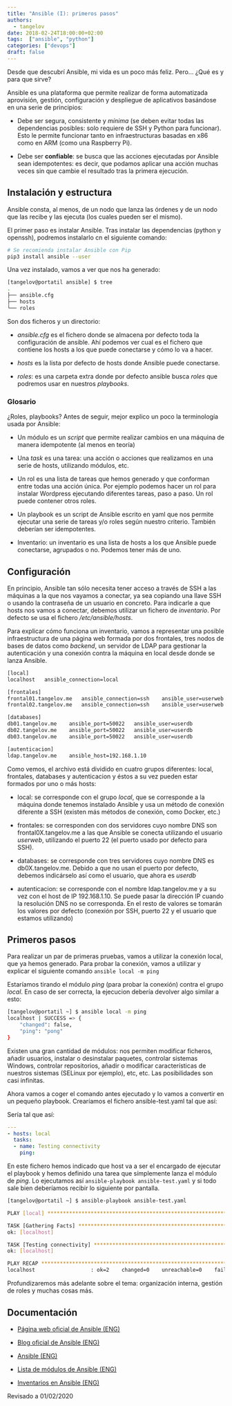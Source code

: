```yaml
---
title: "Ansible (I): primeros pasos"
authors:
  - tangelov
date: 2018-02-24T18:00:00+02:00
tags:  ["ansible", "python"]
categories: ["devops"]
draft: false
---
```


Desde que descubrí Ansible, mi vida es un poco más feliz. Pero... ¿Qué es y para que sirve?

Ansible es una plataforma que permite realizar de forma automatizada aprovisión, gestión, configuración y despliegue de aplicativos basándose en una serie de principios:

* Debe ser segura, consistente y _mínima_ (se deben evitar todas las dependencias posibles: solo requiere de SSH y Python para funcionar). Esto le permite funcionar tanto en infraestructuras basadas en x86 como en ARM (como una Raspberry Pi).

* Debe ser __confiable__: se busca que las acciones ejecutadas por Ansible sean idempotentes: es decir, que podamos aplicar una acción muchas veces sin que cambie el resultado tras la primera ejecución.

<!--more-->

## Instalación y estructura
Ansible consta, al menos, de un nodo que lanza las órdenes y de un nodo que las recibe y las ejecuta (los cuales pueden ser el mismo).

El primer paso es instalar Ansible. Tras instalar las dependencias (python y openssh), podremos instalarlo cn el siguiente comando:

```bash
# Se recomienda instalar Ansible con Pip
pip3 install ansible --user
```

Una vez instalado, vamos a ver que nos ha generado:

```bash
[tangelov@portatil ansible] $ tree
.
├── ansible.cfg
├── hosts
└── roles
```

Son dos ficheros y un directorio:

* _ansible.cfg_ es el fichero donde se almacena por defecto toda la configuración de ansible. Ahí podemos ver cual es el fichero que contiene los hosts a los que puede conectarse y cómo lo va a hacer.

* _hosts_ es la lista por defecto de hosts donde Ansible puede conectarse.

* _roles_: es una carpeta extra donde por defecto ansible busca _roles_ que podremos usar en nuestros _playbooks_.

### Glosario
¿Roles, playbooks? Antes de seguir, mejor explico un poco la terminología usada por Ansible:

* Un módulo es un _script_ que permite realizar cambios en una máquina de manera idempotente (al menos en teoría)

* Una _task_ es una tarea: una acción o acciones que realizamos en una serie de hosts, utilizando módulos, etc.

* Un rol es una lista de tareas que hemos generado y que conforman entre todas una acción única. Por ejemplo podemos hacer un rol para instalar Wordpress ejecutando diferentes tareas, paso a paso. Un rol puede contener otros roles.

* Un playbook es un script de Ansible escrito en yaml que nos permite ejecutar una serie de tareas y/o roles según nuestro criterio. También deberían ser idempotentes.

* Inventario: un inventario es una lista de hosts a los que Ansible puede conectarse, agrupados o no. Podemos tener más de uno.

## Configuración
En principio, Ansible tan sólo necesita tener acceso a través de SSH a las máquinas a la que nos vayamos a conectar, ya sea copiando una llave SSH o usando la contraseña de un usuario en concreto. Para indicarle a que hosts nos vamos a conectar, debemos utilizar un fichero de _inventario_. Por defecto se usa el fichero _/etc/ansible/hosts_.

Para explicar cómo funciona un inventario, vamos a representar una posible infraestructura de una página web formada por dos frontales, tres nodos de bases de datos como _backend_, un servidor de LDAP para gestionar la autenticación y una conexión contra la máquina en local desde donde se lanza Ansible. 

```bash
[local]
localhost   ansible_connection=local

[frontales]
frontal01.tangelov.me   ansible_connection=ssh    ansible_user=userweb
frontal02.tangelov.me   ansible_connection=ssh    ansible_user=userweb

[databases]
db01.tangelov.me    ansible_port=50022   ansible_user=userdb
db02.tangelov.me    ansible_port=50022   ansible_user=userdb
db03.tangelov.me    ansible_port=50022   ansible_user=userdb

[autenticacion]
ldap.tangelov.me    ansible_host=192.168.1.10
```

Como vemos, el archivo está dividido en cuatro grupos diferentes: local, frontales, databases y autenticacion y éstos a su vez pueden estar formados por uno o más hosts:

* local: se corresponde con el grupo _local_, que se corresponde a la máquina donde tenemos instalado Ansible y usa un método de conexión diferente a SSH (existen más métodos de conexión, como Docker, etc.)

* frontales: se corresponden con dos servidores cuyo nombre DNS son frontal0X.tangelov.me a las que Ansible se conecta utilizando el usuario _userweb_, utilizando el puerto 22 (el puerto usado por defecto para SSH).

* databases: se corresponde con tres servidores cuyo nombre DNS es db0X.tangelov.me. Debido a que no usan el puerto por defecto, debemos indicárselo así como el usuario, que ahora es _userdb_

* autenticacion: se corresponde con el nombre ldap.tangelov.me y a su vez con el host de IP 192.168.1.10. Se puede pasar la dirección IP cuando la resolución DNS no se corresponda. En el resto de valores se tomarán los valores por defecto (conexión por SSH, puerto 22 y el usuario que estamos utilizando)

## Primeros pasos
Para realizar un par de primeras pruebas, vamos a utilizar la conexión local, que ya hemos generado. Para probar la conexión, vamos a utilizar y explicar el siguiente comando ``ansible local -m ping``

Estaríamos tirando el módulo _ping_ (para probar la conexión) contra el grupo _local_. En caso de ser correcta, la ejecucion debería devolver algo similar a esto:
```bash
[tangelov@portatil ~] $ ansible local -m ping
localhost | SUCCESS => {
    "changed": false, 
    "ping": "pong"
}
```

Existen una gran cantidad de módulos: nos permiten modificar ficheros, añadir usuarios, instalar o desinstalar paquetes, controlar sistemas Windows, controlar repositorios, añadir o modificar características de nuestros sistemas (SELinux por ejemplo), etc, etc. Las posibilidades son casi infinitas.

Ahora vamos a coger el comando antes ejecutado y lo vamos a convertir en un pequeño playbook. Crearíamos el fichero ansible-test.yaml tal que así:

Sería tal que así:
```yaml
---
- hosts: local
  tasks:
  - name: Testing connectivity
    ping:
```

En este fichero hemos indicado que host va a ser el encargado de ejecutar el playbook y hemos definido una tarea que símplemente lanza el módulo de _ping_. Lo ejecutamos así ``ansible-playbook ansible-test.yaml`` y si todo sale bien deberíamos recibir lo siguiente por pantalla.

```bash
[tangelov@portatil ~] $ ansible-playbook ansible-test.yaml 

PLAY [local] **************************************************************************************************************************

TASK [Gathering Facts] ****************************************************************************************************************
ok: [localhost]

TASK [Testing connectivity] ***********************************************************************************************************
ok: [localhost]

PLAY RECAP ****************************************************************************************************************************
localhost                  : ok=2    changed=0    unreachable=0    failed=0  
```

Profundizaremos más adelante sobre el tema: organización interna, gestión de roles y muchas cosas más.


## Documentación

* [Página web oficial de Ansible (ENG)](https://www.ansible.com/)

* [Blog oficial de Ansible (ENG)](https://www.ansible.com/blog)

* [Ansible (ENG)](https://en.wikipedia.org/wiki/Ansible_(software))

* [Lista de módulos de Ansible (ENG)](http://docs.ansible.com/ansible/latest/list_of_all_modules.html)

* [Inventarios en Ansible (ENG)](http://docs.ansible.com/ansible/latest/intro_inventory.html)

Revisado a 01/02/2020
